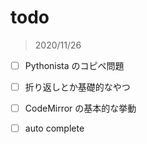 # todo

> 2020/11/26

- [ ] Pythonista のコピペ問題
- [ ] 折り返しとか基礎的なやつ
- [ ] CodeMirror の基本的な挙動
- [ ] auto complete



